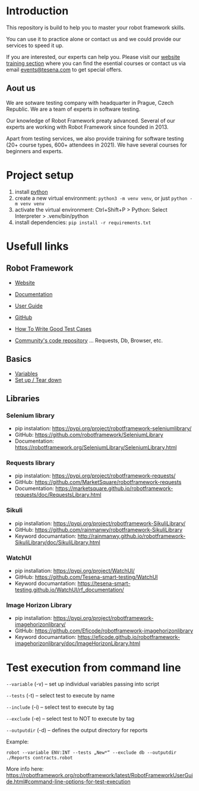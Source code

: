 # Introduction

This repository is build to help you to master your robot framework skills.

You can use it to practice alone or contact us and we could provide our services to speed it up.

If you are interested, our experts can help you. Please visit our [website training section](https://www.tesena.com/en/training) where you can find the esential courses or contact us via email events@tesena.com to get special offers.

## Aout us

We are sotware testing company with headquarter in Prague, Czech Republic. We are a team of experts in software testing.

Our knowledge of Robot Framework preaty advanced. Several of our experts are working with Robot Framework since founded in 2013.

Apart from testing services, we also provide training for software testing (20+ course types, 600+ attendees in 2021). We have several courses for beginners and experts.

# Project setup

1. install [python](https://www.python.org/downloads/)
2. create a new virtual environment: `python3 -m venv venv`, or just `python -m venv venv`
3. activate the virtual environment: Ctrl+Shift+P > Python: Select Interpreter > .venv/bin/python
4. install dependencies: `pip install -r requirements.txt`

# Usefull links

## Robot Framework

- [Website](https://robotframework.org/)
- [Documentation](https://robotframework.org/robotframework/)
- [User Guide](https://robotframework.org/robotframework/latest/RobotFrameworkUserGuide.html)
- [GitHub](https://github.com/robotframework)

- [How To Write Good Test Cases](https://github.com/robotframework/HowToWriteGoodTestCases)

- [Community's code repository](https://github.com/MarketSquare) ... Requests, Db, Browser, etc.

## Basics

- [Variables](https://robotframework.org/robotframework/latest/RobotFrameworkUserGuide.html#variables)
- [Set up / Tear down](https://robotframework.org/robotframework/latest/RobotFrameworkUserGuide.html#test-setup-and-teardown)

## Libraries

### Selenium library

- pip instalation: https://pypi.org/project/robotframework-seleniumlibrary/
- GitHub: https://github.com/robotframework/SeleniumLibrary
- Documentation: https://robotframework.org/SeleniumLibrary/SeleniumLibrary.html

### Requests library

- pip instalation: https://pypi.org/project/robotframework-requests/
- GitHub: https://github.com/MarketSquare/robotframework-requests
- Documentation: https://marketsquare.github.io/robotframework-requests/doc/RequestsLibrary.html

### Sikuli

- pip installation: https://pypi.org/project/robotframework-SikuliLibrary/
- GitHub: https://github.com/rainmanwy/robotframework-SikuliLibrary
- Keyword documantation: http://rainmanwy.github.io/robotframework-SikuliLibrary/doc/SikuliLibrary.html

### WatchUI

- pip installation: https://pypi.org/project/WatchUI/
- GitHub: https://github.com/Tesena-smart-testing/WatchUI
- Keyword documantation: https://tesena-smart-testing.github.io/WatchUI/rf_documentation/

### Image Horizon Library

- pip installation: https://pypi.org/project/robotframework-imagehorizonlibrary/
- GitHub: https://github.com/Eficode/robotframework-imagehorizonlibrary
- Keyword documantation: https://eficode.github.io/robotframework-imagehorizonlibrary/doc/ImageHorizonLibrary.html

# Test execution from command line

`--variable` (-v) – set up individual variables passing into script

`--tests` (-t) – select test to execute by name

`--include` (-i) – select test to execute by tag

`--exclude` (-e) – select test to NOT to execute by tag

`--outputdir` (-d) – defines the output directory for reports

Example:

`robot --variable ENV:INT --tests „New*“ --exclude db --outputdir ./Reports contracts.robot`

More info here:
https://robotframework.org/robotframework/latest/RobotFrameworkUserGuide.html#command-line-options-for-test-execution
